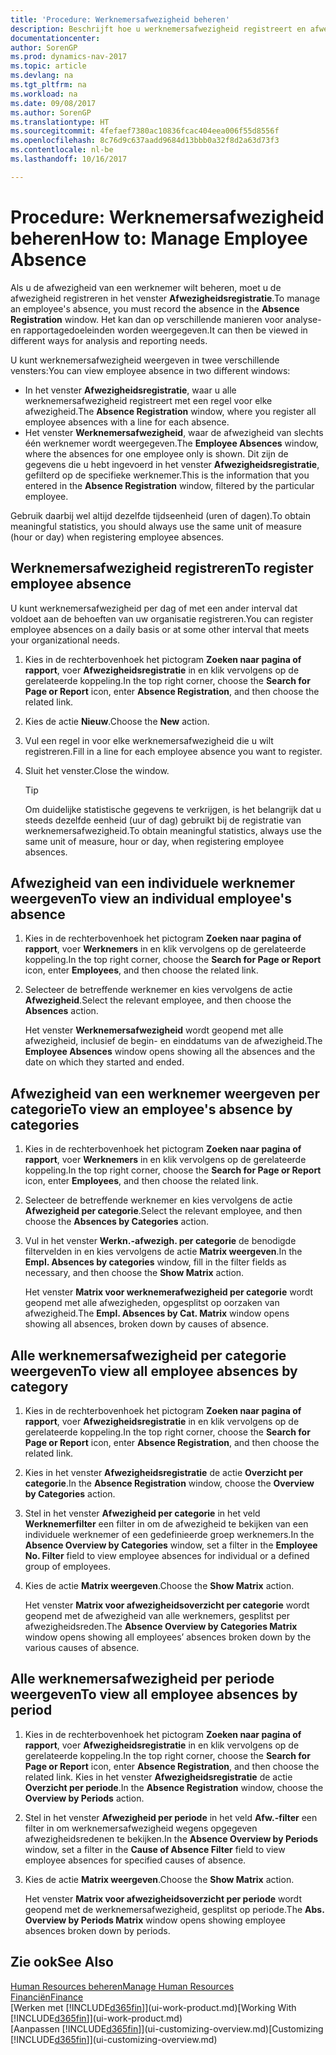 ```yaml
---
title: 'Procedure: Werknemersafwezigheid beheren'
description: Beschrijft hoe u werknemersafwezigheid registreert en afwezigheidsstatistieken analyseert.
documentationcenter: 
author: SorenGP
ms.prod: dynamics-nav-2017
ms.topic: article
ms.devlang: na
ms.tgt_pltfrm: na
ms.workload: na
ms.date: 09/08/2017
ms.author: SorenGP
ms.translationtype: HT
ms.sourcegitcommit: 4fefaef7380ac10836fcac404eea006f55d8556f
ms.openlocfilehash: 8c76d9c637aadd9684d13bbb0a32f8d2a63d73f3
ms.contentlocale: nl-be
ms.lasthandoff: 10/16/2017

---
```

# <a name="how-to-manage-employee-absence"></a><span data-ttu-id="48997-103">Procedure: Werknemersafwezigheid beheren</span><span class="sxs-lookup"><span data-stu-id="48997-103">How to: Manage Employee Absence</span></span>
<span data-ttu-id="48997-104">Als u de afwezigheid van een werknemer wilt beheren, moet u de afwezigheid registreren in het venster **Afwezigheidsregistratie**.</span><span class="sxs-lookup"><span data-stu-id="48997-104">To manage an employee's absence, you must record the absence in the **Absence Registration** window.</span></span> <span data-ttu-id="48997-105">Het kan dan op verschillende manieren voor analyse- en rapportagedoeleinden worden weergegeven.</span><span class="sxs-lookup"><span data-stu-id="48997-105">It can then be viewed in different ways for analysis and reporting needs.</span></span>

<span data-ttu-id="48997-106">U kunt werknemersafwezigheid weergeven in twee verschillende vensters:</span><span class="sxs-lookup"><span data-stu-id="48997-106">You can view employee absence in two different windows:</span></span>

* <span data-ttu-id="48997-107">In het venster **Afwezigheidsregistratie**, waar u alle werknemersafwezigheid registreert met een regel voor elke afwezigheid.</span><span class="sxs-lookup"><span data-stu-id="48997-107">The **Absence Registration** window, where you register all employee absences with a line for each absence.</span></span>
* <span data-ttu-id="48997-108">Het venster **Werknemersafwezigheid**, waar de afwezigheid van slechts één werknemer wordt weergegeven.</span><span class="sxs-lookup"><span data-stu-id="48997-108">The **Employee Absences** window, where the absences for one employee only is shown.</span></span> <span data-ttu-id="48997-109">Dit zijn de gegevens die u hebt ingevoerd in het venster **Afwezigheidsregistratie**, gefilterd op de specifieke werknemer.</span><span class="sxs-lookup"><span data-stu-id="48997-109">This is the information that you entered in the **Absence Registration** window, filtered by the particular employee.</span></span>

<span data-ttu-id="48997-110">Gebruik daarbij wel altijd dezelfde tijdseenheid (uren of dagen).</span><span class="sxs-lookup"><span data-stu-id="48997-110">To obtain meaningful statistics, you should always use the same unit of measure (hour or day) when registering employee absences.</span></span>

## <a name="to-register-employee-absence"></a><span data-ttu-id="48997-111">Werknemersafwezigheid registreren</span><span class="sxs-lookup"><span data-stu-id="48997-111">To register employee absence</span></span>
<span data-ttu-id="48997-112">U kunt werknemersafwezigheid per dag of met een ander interval dat voldoet aan de behoeften van uw organisatie registreren.</span><span class="sxs-lookup"><span data-stu-id="48997-112">You can register employee absences on a daily basis or at some other interval that meets your organizational needs.</span></span>

1. <span data-ttu-id="48997-113">Kies in de rechterbovenhoek het pictogram **Zoeken naar pagina of rapport**, voer **Afwezigheidsregistratie** in en klik vervolgens op de gerelateerde koppeling.</span><span class="sxs-lookup"><span data-stu-id="48997-113">In the top right corner, choose the **Search for Page or Report** icon, enter **Absence Registration**, and then choose the related link.</span></span>
2. <span data-ttu-id="48997-114">Kies de actie **Nieuw**.</span><span class="sxs-lookup"><span data-stu-id="48997-114">Choose the **New** action.</span></span>
3. <span data-ttu-id="48997-115">Vul een regel in voor elke werknemersafwezigheid die u wilt registreren.</span><span class="sxs-lookup"><span data-stu-id="48997-115">Fill in a line for each employee absence you want to register.</span></span>
4. <span data-ttu-id="48997-116">Sluit het venster.</span><span class="sxs-lookup"><span data-stu-id="48997-116">Close the window.</span></span>

    > [!Tip]
    > <span data-ttu-id="48997-117">Om duidelijke statistische gegevens te verkrijgen, is het belangrijk dat u steeds dezelfde eenheid (uur of dag) gebruikt bij de registratie van werknemersafwezigheid.</span><span class="sxs-lookup"><span data-stu-id="48997-117">To obtain meaningful statistics, always use the same unit of measure, hour or day, when registering employee absences.</span></span>

## <a name="to-view-an-individual-employees-absence"></a><span data-ttu-id="48997-118">Afwezigheid van een individuele werknemer weergeven</span><span class="sxs-lookup"><span data-stu-id="48997-118">To view an individual employee's absence</span></span>
1. <span data-ttu-id="48997-119">Kies in de rechterbovenhoek het pictogram **Zoeken naar pagina of rapport**, voer **Werknemers** in en klik vervolgens op de gerelateerde koppeling.</span><span class="sxs-lookup"><span data-stu-id="48997-119">In the top right corner, choose the **Search for Page or Report** icon, enter **Employees**, and then choose the related link.</span></span>
2. <span data-ttu-id="48997-120">Selecteer de betreffende werknemer en kies vervolgens de actie **Afwezigheid**.</span><span class="sxs-lookup"><span data-stu-id="48997-120">Select the relevant employee, and then choose the **Absences** action.</span></span>

    <span data-ttu-id="48997-121">Het venster **Werknemersafwezigheid** wordt geopend met alle afwezigheid, inclusief de begin- en einddatums van de afwezigheid.</span><span class="sxs-lookup"><span data-stu-id="48997-121">The **Employee Absences** window opens showing all the absences and the date on which they started and ended.</span></span>

## <a name="to-view-an-employees-absence-by-categories"></a><span data-ttu-id="48997-122">Afwezigheid van een werknemer weergeven per categorie</span><span class="sxs-lookup"><span data-stu-id="48997-122">To view an employee's absence by categories</span></span>
1. <span data-ttu-id="48997-123">Kies in de rechterbovenhoek het pictogram **Zoeken naar pagina of rapport**, voer **Werknemers** in en klik vervolgens op de gerelateerde koppeling.</span><span class="sxs-lookup"><span data-stu-id="48997-123">In the top right corner, choose the **Search for Page or Report** icon, enter **Employees**, and then choose the related link.</span></span>
2. <span data-ttu-id="48997-124">Selecteer de betreffende werknemer en kies vervolgens de actie **Afwezigheid per categorie**.</span><span class="sxs-lookup"><span data-stu-id="48997-124">Select the relevant employee, and then choose the **Absences by Categories** action.</span></span>
3. <span data-ttu-id="48997-125">Vul in het venster **Werkn.-afwezigh. per categorie** de benodigde filtervelden in en kies vervolgens de actie **Matrix weergeven**.</span><span class="sxs-lookup"><span data-stu-id="48997-125">In the **Empl. Absences by categories** window, fill in the filter fields as necessary, and then choose the **Show Matrix** action.</span></span>

    <span data-ttu-id="48997-126">Het venster **Matrix voor werknemerafwezigheid per categorie** wordt geopend met alle afwezigheden, opgesplitst op oorzaken van afwezigheid.</span><span class="sxs-lookup"><span data-stu-id="48997-126">The **Empl. Absences by Cat. Matrix** window opens showing all absences, broken down by causes of absence.</span></span>

## <a name="to-view-all-employee-absences-by-category"></a><span data-ttu-id="48997-127">Alle werknemersafwezigheid per categorie weergeven</span><span class="sxs-lookup"><span data-stu-id="48997-127">To view all employee absences by category</span></span>
1. <span data-ttu-id="48997-128">Kies in de rechterbovenhoek het pictogram **Zoeken naar pagina of rapport**, voer **Afwezigheidsregistratie** in en klik vervolgens op de gerelateerde koppeling.</span><span class="sxs-lookup"><span data-stu-id="48997-128">In the top right corner, choose the **Search for Page or Report** icon, enter **Absence Registration**, and then choose the related link.</span></span>
2. <span data-ttu-id="48997-129">Kies in het venster **Afwezigheidsregistratie** de actie **Overzicht per categorie**.</span><span class="sxs-lookup"><span data-stu-id="48997-129">In the **Absence Registration** window, choose the **Overview by Categories** action.</span></span>
3. <span data-ttu-id="48997-130">Stel in het venster **Afwezigheid per categorie** in het veld **Werknemerfilter** een filter in om de afwezigheid te bekijken van een individuele werknemer of een gedefinieerde groep werknemers.</span><span class="sxs-lookup"><span data-stu-id="48997-130">In the **Absence Overview by Categories** window, set a filter in the **Employee No. Filter** field to view employee absences for individual or a defined group of employees.</span></span>
4. <span data-ttu-id="48997-131">Kies de actie **Matrix weergeven**.</span><span class="sxs-lookup"><span data-stu-id="48997-131">Choose the **Show Matrix** action.</span></span>

    <span data-ttu-id="48997-132">Het venster **Matrix voor afwezigheidsoverzicht per categorie** wordt geopend met de afwezigheid van alle werknemers, gesplitst per afwezigheidsreden.</span><span class="sxs-lookup"><span data-stu-id="48997-132">The **Absence Overview by Categories Matrix** window opens showing all employees’ absences broken down by the various causes of absence.</span></span>

## <a name="to-view-all-employee-absences-by-period"></a><span data-ttu-id="48997-133">Alle werknemersafwezigheid per periode weergeven</span><span class="sxs-lookup"><span data-stu-id="48997-133">To view all employee absences by period</span></span>
1. <span data-ttu-id="48997-134">Kies in de rechterbovenhoek het pictogram **Zoeken naar pagina of rapport**, voer **Afwezigheidsregistratie** in en klik vervolgens op de gerelateerde koppeling.</span><span class="sxs-lookup"><span data-stu-id="48997-134">In the top right corner, choose the **Search for Page or Report** icon, enter **Absence Registration**, and then choose the related link.</span></span>
   <span data-ttu-id="48997-135">Kies in het venster **Afwezigheidsregistratie** de actie **Overzicht per periode**.</span><span class="sxs-lookup"><span data-stu-id="48997-135">In the **Absence Registration** window, choose the **Overview by Periods** action.</span></span>
2. <span data-ttu-id="48997-136">Stel in het venster **Afwezigheid per periode** in het veld **Afw.-filter** een filter in om werknemersafwezigheid wegens opgegeven afwezigheidsredenen te bekijken.</span><span class="sxs-lookup"><span data-stu-id="48997-136">In the **Absence Overview by Periods** window, set a filter in the **Cause of Absence Filter** field to view employee absences for specified causes of absence.</span></span>
3. <span data-ttu-id="48997-137">Kies de actie **Matrix weergeven**.</span><span class="sxs-lookup"><span data-stu-id="48997-137">Choose the **Show Matrix** action.</span></span>

    <span data-ttu-id="48997-138">Het venster **Matrix voor afwezigheidsoverzicht per periode** wordt geopend met de werknemersafwezigheid, gesplitst op periode.</span><span class="sxs-lookup"><span data-stu-id="48997-138">The **Abs. Overview by Periods Matrix** window opens showing employee absences broken down by periods.</span></span>

## <a name="see-also"></a><span data-ttu-id="48997-139">Zie ook</span><span class="sxs-lookup"><span data-stu-id="48997-139">See Also</span></span>
[<span data-ttu-id="48997-140">Human Resources beheren</span><span class="sxs-lookup"><span data-stu-id="48997-140">Manage Human Resources</span></span>](hr-manage-human-resources.md)  
[<span data-ttu-id="48997-141">Financiën</span><span class="sxs-lookup"><span data-stu-id="48997-141">Finance</span></span>](finance.md)  
<span data-ttu-id="48997-142">[Werken met [!INCLUDE[d365fin](includes/d365fin_md.md)]](ui-work-product.md)</span><span class="sxs-lookup"><span data-stu-id="48997-142">[Working With [!INCLUDE[d365fin](includes/d365fin_md.md)]](ui-work-product.md)</span></span>  
<span data-ttu-id="48997-143">[Aanpassen [!INCLUDE[d365fin](includes/d365fin_md.md)]](ui-customizing-overview.md)</span><span class="sxs-lookup"><span data-stu-id="48997-143">[Customizing [!INCLUDE[d365fin](includes/d365fin_md.md)]](ui-customizing-overview.md)</span></span>

